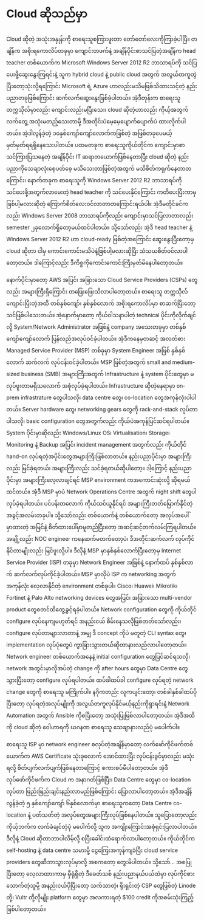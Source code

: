 # Cloud ဆိုသည်မှာ

Cloud ဆိုတဲ့ အသုံးအနှုန်းကို စာရေးသူစကြားဖူးတာ တော်တော်လေးကိုကြာခဲ့ပါပြီ။ တချိန်က အစိုးရကောလိပ်တခုမှာ ကျောင်းတဖက်နဲ့ အချိန်ပိုင်းစာသင်ပြတဲ့အချိန်က head teacher တစ်ယောက်က Microsoft Windows Server 2012 R2 ဘာသာရပ်ကို သင်ပြပေးဖို့ဆွေးနွေးကြရင်းနဲ့ သူက hybrid cloud နဲ့ public cloud အတွက် အလွယ်တကူတွဲပြီးတော့သုံးလို့ရကြောင်း Microsoft ရဲ့ Azure ဟာလည်းမသိမဖြစ်သိထားသင့်တဲ့ နည်းပညာတခုဖြစ်ကြောင်း ဆက်လက်ဆွေးနွေးဖြစ်ခဲ့ပါတယ်။ အဲ့ဒီတုန်းက စာရေးသူ တက္ကသိုလ်မှာလည်း ကျောင်းလည်းမပြီးသေး၊ cloud ဆိုတဲ့ဟာလည်း ကိုယ့်အတွက်လက်တွေ့ အသုံးမတည့်သေးတာမို့ ဒီအတိုင်းပဲမေ့မေ့ပျောက်ပျောက်ပဲ ထားလိုက်ပါတယ်။ အဲ့ဒါလွန်ခဲ့တဲ့ ၁၀နှစ်ကျော်ကျော်လောက်ကဖြစ်တဲ့ အဖြစ်တခုပေမယ့် မှတ်မှတ်ရရရှိနေသေးပါတယ်။ ပထမတခုက စာရေးသူကိုယ်တိုင်က ကျောင်းမှာစာသင်ကြားပြသနေတဲ့ အချိန်ပိုင်း IT ဆရာတယောက်ဖြစ်နေတာပြီး cloud ဆိုတဲ့ နည်းပညာကိုသေချာလုံးစေ့ပတ်စေ့ မသိသေးတာဖြစ်တဲ့အတွက် မသိစိတ်ကရှက်နေတာတကြောင်း၊ နောက်တခုက စာရေးသူကို Windows Server 2012 R2 ဘာသာရပ်ကို သင်ပေးဖို့အတွက်လာမေးတဲ့ head teacher ကို သင်ပေးနိုင်ကြောင်း ကတိပေးပြီးကာမှ ဖြစ်ပါ့မလားဆိုတဲ့ ကြောက်စိတ်လေးဝင်လာတာတကြောင်းရယ်ပါ။ အဲ့ဒီမတိုင်ခင်ကလည်း Windows Server 2008 ဘာသာရပ်ကိုလည်း ကျောင်းမှာသင်ပြလာတာလည်း semester ၂ခုလောက်ရှိတော့မယ်ထင်ပါတယ်။ သို့သော်လည်း အဲ့ဒီ head teacher နဲ့ Windows Server 2012  R2 ဟာ cloud-ready ဖြစ်တဲ့အကြောင်း ဆွေးနွေးပြီးတော့မှ cloud ဆိုတာ ငါမှ ကောင်းကောင်းမသိပဲနဲ့ဖြစ်ပါ့မလားဆိုပြီး သံသယစိတ်ဝင်လာပါတော့တယ်။ ဒါကြောင့်လည်း ဒီကိစ္စကိုကောင်းကောင်းကြီးမှတ်မိနေပါတော့တယ်။

နောက်ပိုင်းမှာတော့ AWS အပြင်၊ အခြားသော Cloud Service Providers (CSPs) တွေလည်း အများကြီးရှိကြောင်း တဖြေးဖြေးသိလာပါတော့တယ်။ စာရေးသူ တက္ကသိုလ်ကျောင်းပြီးတဲ့အထိ တစ်နှစ်ကျော်၊ နှစ်နှစ်လောက် အစိုးရကောလိပ်မှာ စာဆက်ပြီးတော့ သင်ဖြစ်ပါသေးတယ်။ အဲ့နောက်မှာတော့ ကိုယ်ဝါသနာပါတဲ့ technical ပိုင်းကိုလိုက်ချင်လို့ System/Network Administrator အဖြစ်နဲ့ company အသေးတခုမှာ တစ်နှစ်ကျော်ကျော်လောက် ပြန်လည်အလုပ်ဝင်ခဲ့ပါတယ်။ အဲ့ဒီကနေမှတဆင့် အလတ်စား Managed Service Provider (MSP) တစ်ခုမှာ System Engineer အဖြစ် နှစ်နှစ်လောက် ဆက်လက် လုပ်ငန်းဝင်ခဲ့ပါတယ်။ MSP ဖြစ်တဲ့အတွက် small and medium-sized business (SMB) အများကြီးအတွက် Infrastructure နဲ့ system ပိုင်းတွေမှာ မလုပ်ဖူးတာမရှိသလောက် အစုံလုပ်ခဲ့ရပါတယ်။ Infrastructure ဆိုတဲ့နေရာမှာ on-prem infrastrature တွေပါသလို၊ data centre တွေ၊ co-location တွေအကုန်လုံးပါပါတယ်။ Server hardware တွေ၊ networking gears တွေကို rack-and-stack လုပ်တာပါသလို၊ basic configuration တွေအတွက်လည်း ကိုယ်ပဲအကုန်ပြင်ဆင်ရပါတယ်။ System ပိုင်းမှာဆိုလည်း Windows/Linux OS၊ Virtualisation၊ Storage၊ Monitoring နဲ့ Backup အပြင်၊ incident management အတွက်လည်း ကိုယ်တိုင် hand-on လုပ်ရတဲ့အပိုင်းတွေအများကြီးဖြစ်လာတယ်။ နည်းပညာပိုင်းမှာ အများကြီးလည်း မြင်ခဲ့ရတယ်၊ အများကြီးလည်း သင်ခဲ့ရတယ်ဆိုပါတော့။ ဒါ့ကြောင့် နည်းပညာပိုင်းမှာ အများကြီးလေ့လာချင်ရင် MSP environment ကအကောင်းဆုံးလို့ ဆိုရမယ်ထင်တယ်။ အဲ့ဒီ MSP မှာပဲ Network Operations Centre အတွက် night shift တွေပါလုပ်ခဲ့ရပါတယ်။ ပင်ပန်းတလောက် ကိုယ်သင်ယူနိုင်ရင် အများကြီးတတ်မြောက်နိုင်တဲ့ အခွင့်အလမ်းတခုပါ။ သို့သော်လည်း တစ်ယောက်နဲ့ တစ်ယောက်တော့ အလုပ်အပေါ်မှာထားတဲ့ အမြင်နဲ့ စိတ်ထားပေါ်မှာမူတည်ပြီးတော့ အဆင့်ဆင့်တက်လမ်းကြရပါတယ်။ အချို့လည်း NOC engineer ကနေဆက်မတက်တော့ပဲ၊ ဒီအတိုင်းဆက်လက် လုပ်ကိုင်နိုင်တာမျိုးလည်း မြင်ဖူးလို့ပါ။ ဒီလိုနဲ့ MSP မှာနှစ်နှစ်လောက်ပြီးတော့မှ Internet Service Provider (ISP) တခုမှာ Network Engineer အဖြစ်နဲ့ နောက်ထပ် နှစ်နှစ်လာက် ဆက်လက်လုပ်ကိုင်ခဲ့ပါတယ်။ MSP မှာလိုပဲ ISP က networking အတွက် အကုန်လုံး လေ့လာနိုင်တဲ့ environment တစ်ခုပါ။ Cisco၊ Huawei၊ Mikrotik၊ Fortinet နဲ့ Palo Alto networking devices တွေအပြင်၊ အခြားသော multi-vendor product တွေစတင်ထိတွေ့ခွင့်ရခဲ့ပါတယ်။ Network configuration တွေကို ကိုယ်တိုင် configure လုပ်နေကျမဟုတ်ရင် အနည်းငယ် စိမ်းနေသလိုဖြစ်တတ်သော်လည်း၊ configure လုပ်တာများလာတာနဲ့ အမျှ ဒီ concept ကိုပဲ မတူတဲ့ CLI syntax တွေ၊ implementation လုပ်ပုံတွေပဲ ကွာခြားသွားတယ်ဆိုတာနားလည်လာပါတော့တယ်။ Network engineer တစ်ယောက်အနေနဲ့ initial configuration တွေပြင်ဆင်ရသလို၊ network အတွင်းမှာလိုအပ်တဲ့ change ကို after hours တွေမှာ Data Centre တွေသွားပြီးတော့ configure လုပ်ရပါတယ်။ ထပ်ခါထပ်ခါ configure လုပ်ရတဲ့ network change တွေကို စာရေးသူ မကြိုက်ပါ။ နဂိုကတည်း လူကပျင်းတော့၊ တစ်ခါနှစ်ခါထပ်ပိုပြီးတော့ လုပ်ရတဲ့အလုပ်မျိုးကို အလွယ်တကူလုပ်နိုင်မယ့်နည်းကိုရှာရင်းနဲ့ Network Automation အတွက် Ansible ကိုစပြီးတော့ အသုံးပြုဖြစ်လာပါတော့တယ်။ အဲ့ဒီအထိကို cloud ဆိုတဲ့ ဝေါဟာရကို ဃဂနဏ စာရေးသူ သေချာနားလည်ပုံ မပေါက်ပါ။&#x20;

စာရေးသူ ISP မှာ network engineer စလုပ်တဲ့အချိန်မှာတော့ လက်ဖော်ကိုင်ဖက်တစ်ယောက်က AWS Certificate သုံးခုလောက် အောင်ထားပြီး လုပ်ငန်းခွင်မှာလည်း မသုံးရလို့ စိတ်ပျက်လက်ပျက်ဖြစ်နေတာကြောင့် စကားစပ်မီပါတော့တယ်။ အဲ့ဒီလုပ်ဖော်ကိုင်ဖက်က Cloud က အနာဂတ်ဖြစ်ပြီး၊ Data Centre တွေမှာ co-location လုပ်တာ ဖြည်းဖြည်းချင်းနည်းလာမည်ဖြစ်ကြောင်း ပြောလာပါတော့တယ်။ အဲ့ဒီအချိန် လွန်ခဲ့တဲ့ ၅ နှစ်ကျော်ကျော် ၆နှစ်လောက်မှာ စာရေးသူကတော့ Data Centre co-location နဲ့ ပတ်သတ်တဲ့ အလုပ်တွေအများကြီးလုပ်ဖြစ်နေပါတယ်။ သူပြောတော့လည်း ကိုယ့်ဘက်က လက်ခံချင်တဲ့ပုံ မပေါက်လို့ သူက အကျိုးကြောင်းအစုံရှင်းပြလာပါတယ်။ ဒီလိုနဲ့ Cloud ဆိုတာဘာပါလိမ့်လို့ စပြီးခေါင်းထဲရောက်လာပါတော့တယ်။ ကိုယ်တိုင်က self-hosting နဲ့ data centre သမားမို့ ငွေကြေးအကုန်ကျခံပြီး cloud service providers တွေဆီဘာသွားလုပ်မှာလို့ အစကတော့ တွေးမိပါတယ်။ သို့သော်... အစပြုပြီးတော့ လေ့လာထားကာမှ မှီရုံရှိတဲ့ ဒီခေတ်သစ် နည်းပညာနယ်ပယ်ထဲမှာ လုပ်ကိုင်စားသောက်တဲ့သူမို့ အနည်းငယ်ပိုပြီးတော့ သက်သာတဲ့၊ ရိုးရှင်းတဲ့ CSP တွေဖြစ်တဲ့ Linode တို့၊ Vultr တို့လိုမျိုး platform တွေမှာ အလကားရတဲ့ $100 credit ကိုအစမ်းသုံးကြည့်ဖြစ်ပါတော့တယ်။&#x20;
